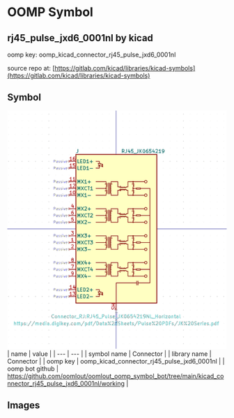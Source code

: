 # OOMP Symbol  
## rj45_pulse_jxd6_0001nl  by kicad  
  
oomp key: oomp_kicad_connector_rj45_pulse_jxd6_0001nl  
  
source repo at: [https://gitlab.com/kicad/libraries/kicad-symbols](https://gitlab.com/kicad/libraries/kicad-symbols)  
## Symbol  
  
[![working.png](working_600.png)](working.png)  
| name | value | 
| --- | --- | 
| symbol name | Connector | 
| library name | Connector | 
| oomp key | oomp_kicad_connector_rj45_pulse_jxd6_0001nl | 
| oomp bot github | https://github.com/oomlout/oomlout_oomp_symbol_bot/tree/main/kicad_connector_rj45_pulse_jxd6_0001nl/working | 
## Images  
